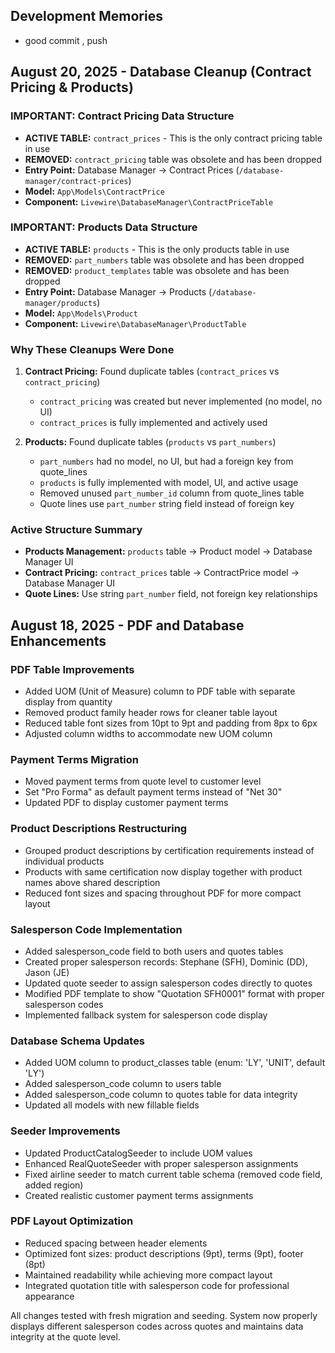 ## Development Memories

- good commit , push

## August 20, 2025 - Database Cleanup (Contract Pricing & Products)

### IMPORTANT: Contract Pricing Data Structure
- **ACTIVE TABLE:** `contract_prices` - This is the only contract pricing table in use
- **REMOVED:** `contract_pricing` table was obsolete and has been dropped
- **Entry Point:** Database Manager → Contract Prices (`/database-manager/contract-prices`)
- **Model:** `App\Models\ContractPrice`
- **Component:** `Livewire\DatabaseManager\ContractPriceTable`

### IMPORTANT: Products Data Structure  
- **ACTIVE TABLE:** `products` - This is the only products table in use
- **REMOVED:** `part_numbers` table was obsolete and has been dropped
- **REMOVED:** `product_templates` table was obsolete and has been dropped
- **Entry Point:** Database Manager → Products (`/database-manager/products`)
- **Model:** `App\Models\Product`
- **Component:** `Livewire\DatabaseManager\ProductTable`

### Why These Cleanups Were Done
1. **Contract Pricing:** Found duplicate tables (`contract_prices` vs `contract_pricing`)
   - `contract_pricing` was created but never implemented (no model, no UI)
   - `contract_prices` is fully implemented and actively used

2. **Products:** Found duplicate tables (`products` vs `part_numbers`)
   - `part_numbers` had no model, no UI, but had a foreign key from quote_lines
   - `products` is fully implemented with model, UI, and active usage
   - Removed unused `part_number_id` column from quote_lines table
   - Quote lines use `part_number` string field instead of foreign key

### Active Structure Summary
- **Products Management:** `products` table → Product model → Database Manager UI
- **Contract Pricing:** `contract_prices` table → ContractPrice model → Database Manager UI
- **Quote Lines:** Use string `part_number` field, not foreign key relationships

## August 18, 2025 - PDF and Database Enhancements

### PDF Table Improvements
- Added UOM (Unit of Measure) column to PDF table with separate display from quantity
- Removed product family header rows for cleaner table layout
- Reduced table font sizes from 10pt to 9pt and padding from 8px to 6px
- Adjusted column widths to accommodate new UOM column

### Payment Terms Migration
- Moved payment terms from quote level to customer level
- Set "Pro Forma" as default payment terms instead of "Net 30"
- Updated PDF to display customer payment terms

### Product Descriptions Restructuring
- Grouped product descriptions by certification requirements instead of individual products
- Products with same certification now display together with product names above shared description
- Reduced font sizes and spacing throughout PDF for more compact layout

### Salesperson Code Implementation
- Added salesperson_code field to both users and quotes tables
- Created proper salesperson records: Stephane (SFH), Dominic (DD), Jason (JE)
- Updated quote seeder to assign salesperson codes directly to quotes
- Modified PDF template to show "Quotation SFH0001" format with proper salesperson codes
- Implemented fallback system for salesperson code display

### Database Schema Updates
- Added UOM column to product_classes table (enum: 'LY', 'UNIT', default 'LY')
- Added salesperson_code column to users table
- Added salesperson_code column to quotes table for data integrity
- Updated all models with new fillable fields

### Seeder Improvements
- Updated ProductCatalogSeeder to include UOM values
- Enhanced RealQuoteSeeder with proper salesperson assignments
- Fixed airline seeder to match current table schema (removed code field, added region)
- Created realistic customer payment terms assignments

### PDF Layout Optimization
- Reduced spacing between header elements
- Optimized font sizes: product descriptions (9pt), terms (9pt), footer (8pt)
- Maintained readability while achieving more compact layout
- Integrated quotation title with salesperson code for professional appearance

All changes tested with fresh migration and seeding. System now properly displays different salesperson codes across quotes and maintains data integrity at the quote level.